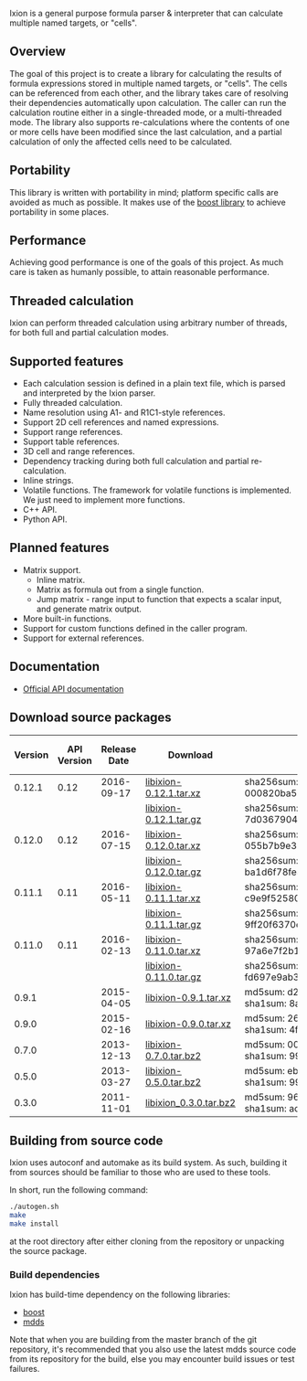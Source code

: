 Ixion is a general purpose formula parser & interpreter that can calculate
multiple named targets, or "cells".

## Overview
The goal of this project is to create a library for calculating the
results of formula expressions stored in multiple named targets, or
"cells".  The cells can be referenced from each other, and the library
takes care of resolving their dependencies automatically upon calculation.
The caller can run the calculation routine either in a single-threaded
mode, or a multi-threaded mode.  The library also supports re-calculations
where the contents of one or more cells have been modified since the last
calculation, and a partial calculation of only the affected cells need to
be calculated.

## Portability
This library is written with portability in mind; platform specific calls
are avoided as much as possible.  It makes use of the [boost library](http://boost.org)
to achieve portability in some places.

## Performance
Achieving good performance is one of the goals of this project.  As much
care is taken as humanly possible, to attain reasonable performance.

## Threaded calculation
Ixion can perform threaded calculation using arbitrary number of threads,
for both full and partial calculation modes.

## Supported features
* Each calculation session is defined in a plain text file, which is parsed
  and interpreted by the Ixion parser.
* Fully threaded calculation.
* Name resolution using A1- and R1C1-style references.
* Support 2D cell references and named expressions.
* Support range references.
* Support table references.
* 3D cell and range references.
* Dependency tracking during both full calculation and partial re-calculation.
* Inline strings.
* Volatile functions. The framework for volatile functions is implemented. We
  just need to implement more functions.
* C++ API.
* Python API.

## Planned features
* Matrix support.
  * Inline matrix.
  * Matrix as formula out from a single function.
  * Jump matrix - range input to function that expects a scalar input, and
    generate matrix output.
* More built-in functions.
* Support for custom functions defined in the caller program.
* Support for external references.

## Documentation

* [Official API documentation](http://kohei.us/files/ixion/doc/)

## Download source packages

| Version | API Version | Release Date | Download | Check Sum | File Size (bytes) |
|---------|-------------|--------------|----------|-----------|-------------------|
| 0.12.1 | 0.12   | 2016-09-17 | [libixion-0.12.1.tar.xz](http://kohei.us/files/ixion/src/libixion-0.12.1.tar.xz) | sha256sum: 000820ba51109ec21cbdb7ea83c1fdb0acbcfeb55b4a6a80fe02b71d45c587c2 | 406300 |
|        |        |            | [libixion-0.12.1.tar.gz](http://kohei.us/files/ixion/src/libixion-0.12.1.tar.gz) | sha256sum: 7d03679041f291456052ccff8710f591b955a8ca53bc1670df10f8741274775d | 628577 |
| 0.12.0 | 0.12   | 2016-07-15 | [libixion-0.12.0.tar.xz](http://kohei.us/files/ixion/src/libixion-0.12.0.tar.xz) | sha256sum: 055b7b9e31663f0acb7f249d68ca08e480f8f5d43ef5e4bd57b2fb04242307b0 | 393284 |
|        |        |            | [libixion-0.12.0.tar.gz](http://kohei.us/files/ixion/src/libixion-0.12.0.tar.gz) | sha256sum: ba1d6f78fe3f302723d286ffe1ec25571b7983a360184c66a88782177fe3496e | 601525 |
| 0.11.1 | 0.11   | 2016-05-11 | [libixion-0.11.1.tar.xz](http://kohei.us/files/ixion/src/libixion-0.11.1.tar.xz) | sha256sum: c9e9f52580d618fa969fc0293f55af21a9c74bfb802e655c6bf239202f95bede | 366660 |
|        |        |            | [libixion-0.11.1.tar.gz](http://kohei.us/files/ixion/src/libixion-0.11.1.tar.gz) | sha256sum: 9ff20f6370e6f1e86a67d4159123195a875b11f7332b0cf9373ba98c57953916 | 568876 |
| 0.11.0 | 0.11   | 2016-02-13 | [libixion-0.11.0.tar.xz](http://kohei.us/files/ixion/src/libixion-0.11.0.tar.xz) | sha256sum: 97a6e7f2b1fcbff69e76fe4e1df62f1cfcc353820472991e37de00aacb024293 | 365652 |
|        |        |            | [libixion-0.11.0.tar.gz](http://kohei.us/files/ixion/src/libixion-0.11.0.tar.gz) | sha256sum: fd697e9ab334bb1cf0161fab25f46bbbcf517248de9bbc1f684d9854b9b287c0 | 567644 |
| 0.9.1  |        | 2015-04-05 | [libixion-0.9.1.tar.xz](http://kohei.us/files/ixion/src/libixion-0.9.1.tar.xz) | md5sum: d292f6d62847f2305178459390842eac<br/>sha1sum: 8ae071e7e89784933caadeffc16ed7b0764350a9 | - |
| 0.9.0  |        | 2015-02-16 | [libixion-0.9.0.tar.xz](http://kohei.us/files/ixion/src/libixion-0.9.0.tar.xz) | md5sum: 26f293e708513dea5e6e25e9232a7400<br/>sha1sum: 4f97682546236aee686e86293f9890d79f25cf23 | - |
| 0.7.0  |        | 2013-12-13 | [libixion-0.7.0.tar.bz2](http://kohei.us/files/ixion/src/libixion-0.7.0.tar.bz2) | md5sum: 000157117801f9507f34b26ba998c4d1<br/>sha1sum: 99b8f9f49078ef7e15280f5c73dff639a6e9472c | - |
| 0.5.0  |        | 2013-03-27 | [libixion-0.5.0.tar.bz2](http://kohei.us/files/ixion/src/libixion-0.5.0.tar.bz2) | md5sum: ebaeab9ffe1e6bd68b2a20bfa430b3af<br/>sha1sum: 99290ed5aa2ab2338ba04737210256c48885107c | - |
| 0.3.0  |        | 2011-11-01 | [libixion_0.3.0.tar.bz2](http://kohei.us/files/ixion/src/libixion_0.3.0.tar.bz2) | md5sum: 96a36a0016f968a5a7c4b167eeb1643b<br/>sha1sum: ac1fa915303ed8492ac50d6f0aa4d974e8405954 | - |

## Building from source code

Ixion uses autoconf and automake as its build system.  As such, building it
from sources should be familiar to those who are used to these tools.

In short, run the following command:

```bash
./autogen.sh
make
make install
```

at the root directory after either cloning from the repository or unpacking
the source package.

### Build dependencies

Ixion has build-time dependency on the following libraries:

* [boost](http://boost.org)
* [mdds](http://gitlab.com/mdds/mdds)

Note that when you are building from the master branch of the git repository,
it's recommended that you also use the latest mdds source code from its
repository for the build, else you may encounter build issues or test failures.

